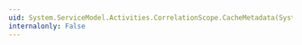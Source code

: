 ```yaml
---
uid: System.ServiceModel.Activities.CorrelationScope.CacheMetadata(System.Activities.NativeActivityMetadata)
internalonly: False
---
```

